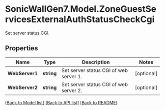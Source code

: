 # SonicWallGen7.Model.ZoneGuestServicesExternalAuthStatusCheckCgi
Set server status CGI.

## Properties

Name | Type | Description | Notes
------------ | ------------- | ------------- | -------------
**WebServer1** | **string** | Set server status CGI of web server 1. | [optional] 
**WebServer2** | **string** | Set server status CGI of web server 2. | [optional] 

[[Back to Model list]](../README.md#documentation-for-models) [[Back to API list]](../README.md#documentation-for-api-endpoints) [[Back to README]](../README.md)


